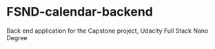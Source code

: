 # FSND-calendar-backend
Back end application for the Capstone project, Udacity  Full Stack Nano Degree
